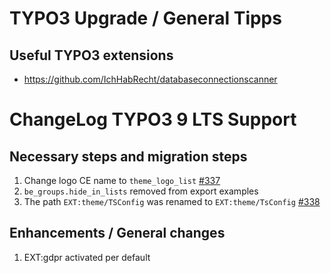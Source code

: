 # TYPO3 Upgrade / General Tipps

## Useful TYPO3 extensions

* https://github.com/IchHabRecht/databaseconnectionscanner

# ChangeLog TYPO3 9 LTS Support

## Necessary steps and migration steps

1. Change logo CE name to `theme_logo_list` [#337](https://github.com/josefglatz/TYPO3-Distribution/issues/337)
2. `be_groups.hide_in_lists` removed from export examples
3. The path `EXT:theme/TSConfig` was renamed to `EXT:theme/TsConfig` [#338](https://github.com/josefglatz/TYPO3-Distribution/issues/338)

## Enhancements / General changes

1. EXT:gdpr activated per default

